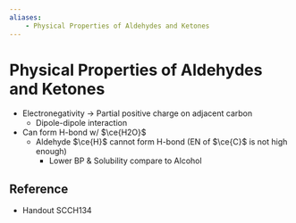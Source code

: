 ```yaml
---
aliases:
    - Physical Properties of Aldehydes and Ketones
---
```


# Physical Properties of Aldehydes and Ketones

- Electronegativity → Partial positive charge on adjacent carbon
    - Dipole-dipole interaction
- Can form H-bond w/ $\ce{H2O}$
    - Aldehyde $\ce{H}$ cannot form H-bond (EN of $\ce{C}$ is not high enough)
        - Lower BP & Solubility compare to Alcohol

## Reference

- Handout SCCH134
